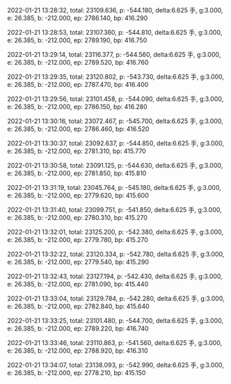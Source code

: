 2022-01-21 13:28:32, total: 23109.636, p: -544.180, delta:6.625 手, g:3.000, e: 26.385, b: -212.000, ep: 2786.140, bp: 416.290

2022-01-21 13:28:53, total: 23107.360, p: -544.810, delta:6.625 手, g:3.000, e: 26.385, b: -212.000, ep: 2789.190, bp: 416.750

2022-01-21 13:29:14, total: 23116.377, p: -544.560, delta:6.625 手, g:3.000, e: 26.385, b: -212.000, ep: 2789.520, bp: 416.760

2022-01-21 13:29:35, total: 23120.802, p: -543.730, delta:6.625 手, g:3.000, e: 26.385, b: -212.000, ep: 2787.470, bp: 416.400

2022-01-21 13:29:56, total: 23101.458, p: -544.090, delta:6.625 手, g:3.000, e: 26.385, b: -212.000, ep: 2786.150, bp: 416.280

2022-01-21 13:30:16, total: 23072.467, p: -545.700, delta:6.625 手, g:3.000, e: 26.385, b: -212.000, ep: 2786.460, bp: 416.520

2022-01-21 13:30:37, total: 23092.637, p: -544.850, delta:6.625 手, g:3.000, e: 26.385, b: -212.000, ep: 2781.310, bp: 415.770

2022-01-21 13:30:58, total: 23091.125, p: -544.630, delta:6.625 手, g:3.000, e: 26.385, b: -212.000, ep: 2781.850, bp: 415.810

2022-01-21 13:31:19, total: 23045.764, p: -545.180, delta:6.625 手, g:3.000, e: 26.385, b: -212.000, ep: 2779.620, bp: 415.600

2022-01-21 13:31:40, total: 23099.751, p: -541.850, delta:6.625 手, g:3.000, e: 26.385, b: -212.000, ep: 2780.310, bp: 415.270

2022-01-21 13:32:01, total: 23125.200, p: -542.380, delta:6.625 手, g:3.000, e: 26.385, b: -212.000, ep: 2779.780, bp: 415.270

2022-01-21 13:32:22, total: 23120.334, p: -542.780, delta:6.625 手, g:3.000, e: 26.385, b: -212.000, ep: 2779.540, bp: 415.290

2022-01-21 13:32:43, total: 23127.194, p: -542.430, delta:6.625 手, g:3.000, e: 26.385, b: -212.000, ep: 2781.090, bp: 415.440

2022-01-21 13:33:04, total: 23129.784, p: -542.280, delta:6.625 手, g:3.000, e: 26.385, b: -212.000, ep: 2782.840, bp: 415.640

2022-01-21 13:33:25, total: 23101.480, p: -544.700, delta:6.625 手, g:3.000, e: 26.385, b: -212.000, ep: 2789.220, bp: 416.740

2022-01-21 13:33:46, total: 23110.863, p: -541.560, delta:6.625 手, g:3.000, e: 26.385, b: -212.000, ep: 2788.920, bp: 416.310

2022-01-21 13:34:07, total: 23138.093, p: -542.990, delta:6.625 手, g:3.000, e: 26.385, b: -212.000, ep: 2778.210, bp: 415.150